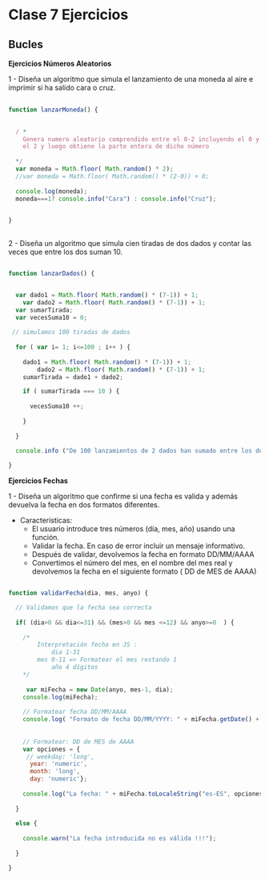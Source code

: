 # Clase 7 Ejercicios
## Bucles

**Ejercicios Números Aleatorios**

1 - Diseña un algoritmo que simula el lanzamiento de una moneda al aire e imprimir si ha salido cara o cruz.

```javascript
    
function lanzarMoneda() {

  
  / *
  	Genera numero aleatorio comprendido entre el 0-2 incluyendo el 0 y excluyendo
    el 2 y luego obtiene la parte entera de dicho número
  
  */
  var moneda = Math.floor( Math.random() * 2);
  //var moneda = Math.floor( Math.random() * (2-0)) + 0;
	
  console.log(moneda);
  moneda===1? console.info("Cara") : console.info("Cruz");
    

}
    
```

2 - Diseña un algoritmo que  simula cien tiradas de dos dados y contar las veces que entre los dos suman 10.

```javascript

function lanzarDados() {


  var dado1 = Math.floor( Math.random() * (7-1)) + 1;
	var dado2 = Math.floor( Math.random() * (7-1)) + 1;
  var sumarTirada;
  var vecesSuma10 = 0;
  
 // simulamos 100 tiradas de dados
  
  for ( var i= 1; i<=100 ; i++ ) {
    
    dado1 = Math.floor( Math.random() * (7-1)) + 1;
		dado2 = Math.floor( Math.random() * (7-1)) + 1;
    sumarTirada = dado1 + dado2;

    if ( sumarTirada === 10 ) {
    
      vecesSuma10 ++;
    
    }
    
  }
  
  console.info ("De 100 lanzamientos de 2 dados han sumado entre los dos 10 un total de " + vecesSuma10);

}

```


**Ejercicios Fechas**

1 - Diseña un algoritmo que confirme si una fecha es valida y además devuelva la fecha en dos formatos diferentes.
- Características:
	- El usuario introduce tres números (día, mes, año) usando una función.
	- Validar la fecha. En caso de error incluir un mensaje informativo.
	- Después de validar, devolvemos la fecha en formato DD/MM/AAAA
	- Convertimos el número del mes, en el nombre del mes real y devolvemos la fecha en el siguiente formato ( DD de MES de AAAA)

```javascript

function validarFecha(dia, mes, anyo) {

  // Validamos que la fecha sea correcta
  
  if( (dia>0 && dia<=31) && (mes>0 && mes <=12) && anyo>=0  ) {
  
    /*
    	Interpretación fecha en JS : 
    		dia 1-31
        mes 0-11 => Formatear el mes restando 1
    		año 4 dígitos
    */
    
     var miFecha = new Date(anyo, mes-1, dia);
    console.log(miFecha);
    
    // Formatear fecha DD/MM/AAAA
    console.log( "Formato de fecha DD/MM/YYYY: " + miFecha.getDate() + "/" + (miFecha.getMonth()+1) + "/" + miFecha.getFullYear() );
    
     
    // Formatear: DD de MES de AAAA
    var opciones = { 
     // weekday: 'long',
      year: 'numeric', 
      month: 'long', 
      day: 'numeric'};
    
    console.log("La fecha: " + miFecha.toLocaleString("es-ES", opciones));
    
  }
 
  else {
   
    console.warn("La fecha introducida no es válida !!!");
  
  }

}

```